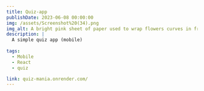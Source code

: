 ```yaml
---
title: Quiz-app
publishDate: 2023-06-08 00:00:00
img: /assets/Screenshot%20(34).png
img_alt: A bright pink sheet of paper used to wrap flowers curves in front of rich blue background
description: |
  A simple quiz app (mobile)
  
tags:
  - Mobile
  - React
  - quiz

link: quiz-mania.onrender.com/
---
```


 
